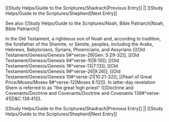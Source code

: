 [[Study Helps/Guide to the Scriptures/Shadrach|Previous Entry]]  ||  [[Study Helps/Guide to the Scriptures/Shepherd|Next Entry]]

 See also [[Study Helps/Guide to the Scriptures/Noah, Bible Patriarch|Noah, Bible Patriarch]]

 In the Old Testament, a righteous son of Noah and, according to tradition, the forefather of the Shemite, or Semite, peoples, including the Arabs, Hebrews, Babylonians, Syrians, Phoenicians, and Assyrians ([[Old Testament/Genesis/Genesis 5#^verse-29|Gen. 5:29-32]]; [[Old Testament/Genesis/Genesis 6#^verse-10|6:10]]; [[Old Testament/Genesis/Genesis 7#^verse-13|7:13]]; [[Old Testament/Genesis/Genesis 9#^verse-26|9:26]]; [[Old Testament/Genesis/Genesis 10#^verse-21|10:21-32]]; [[Pearl of Great Price/Moses/Moses 8#^verse-12|Moses 8:12]]). In latter-day revelation Shem is referred to as "the great high priest" ([[Doctrine and Covenants/Doctrine and Covenants/Doctrine and Covenants 138#^verse-41|D&C 138:41]]).

[[Study Helps/Guide to the Scriptures/Shadrach|Previous Entry]]  ||  [[Study Helps/Guide to the Scriptures/Shepherd|Next Entry]]